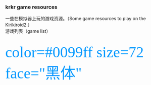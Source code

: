 ### krkr game resources

一些在模拟器上玩的游戏资源。（Some game resources to play on the Kirikiroid2.）<br>
游戏列表（game list）<br>
## 
<font color=#0099ff size=7 face="黑体">color=#0099ff size=72 face="黑体"</font>
